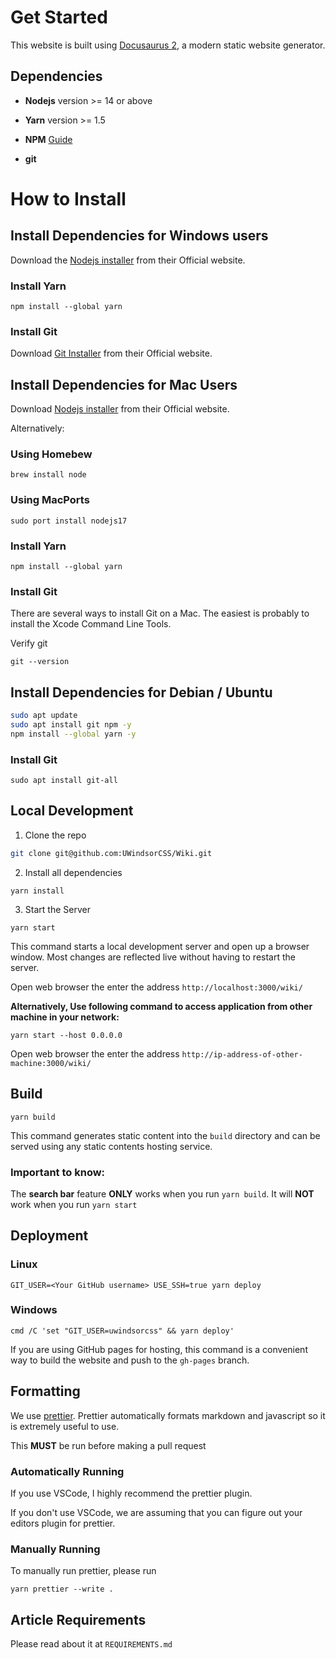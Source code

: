 # Get Started

This website is built using [Docusaurus 2](https://v2.docusaurus.io/), a modern static website generator.

## Dependencies

-   **Nodejs** version >= 14 or above

-   **Yarn** version >= 1.5

-   **NPM** [Guide](https://docs.npmjs.com/downloading-and-installing-node-js-and-npm)

-   **git**

# How to Install

## Install Dependencies for Windows users

Download the [Nodejs installer](https://nodejs.org/en/download/) from their Official website.

### Install Yarn

```
npm install --global yarn
```

### Install Git

Download [Git Installer](https://git-scm.com/download/win) from their Official website.

## Install Dependencies for Mac Users

Download [Nodejs installer](https://nodejs.org/en/download/) from their Official website.

Alternatively:

### Using Homebew

```
brew install node
```

### Using MacPorts

```
sudo port install nodejs17
```

### Install Yarn

```
npm install --global yarn
```

### Install Git

There are several ways to install Git on a Mac. The easiest is probably to install the Xcode Command Line Tools.

Verify git

```
git --version
```

## Install Dependencies for Debian / Ubuntu

```bash
sudo apt update
sudo apt install git npm -y
npm install --global yarn -y
```

### Install Git

```
sudo apt install git-all
```

## Local Development

1. Clone the repo

```bash
git clone git@github.com:UWindsorCSS/Wiki.git
```

2. Install all dependencies

```console
yarn install
```

3. Start the Server

```console
yarn start
```

This command starts a local development server and open up a browser window. Most changes are reflected live without having to restart the server.

Open web browser the enter the address `http://localhost:3000/wiki/`

**Alternatively, Use following command to access application from other machine in your network:**

`yarn start --host 0.0.0.0`

Open web browser the enter the address `http://ip-address-of-other-machine:3000/wiki/`

## Build

```console
yarn build
```

This command generates static content into the `build` directory and can be served using any static contents hosting service.

### Important to know:

The **search bar** feature **ONLY** works when you run ````yarn build````. It will **NOT** work when you run ````yarn start````

## Deployment

### Linux

```console
GIT_USER=<Your GitHub username> USE_SSH=true yarn deploy
```

### Windows

```console
cmd /C 'set "GIT_USER=uwindsorcss" && yarn deploy'
```

If you are using GitHub pages for hosting, this command is a convenient way to build the website and push to the `gh-pages` branch.

## Formatting

We use [prettier](https://prettier.io). Prettier automatically formats markdown and javascript so it is extremely useful to use.

This **MUST** be run before making a pull request

### Automatically Running

If you use VSCode, I highly recommend the prettier plugin.

If you don't use VSCode, we are assuming that you can figure out your editors plugin for prettier.

### Manually Running

To manually run prettier, please run

```console
yarn prettier --write .
```

## Article Requirements

Please read about it at `REQUIREMENTS.md`
